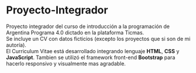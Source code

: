 # Proyecto-Integrador
Proyecto integrador del curso de introducción a la programación de Argentina Programa 4.0 dictado en la plataforma Ticmas. <br>
Se incluye un CV con datos ficticios (excepto los proyectos que si son de mi autoría). <br>
El Curriculum Vitae está desarrollado integrando lenguaje <b>HTML</b>, <b>CSS</b> y <b>JavaScript</b>. Tambien se utilizó el framework front-end <b>Bootstrap</b> para hacerlo responsivo y visualmente mas agradable.
